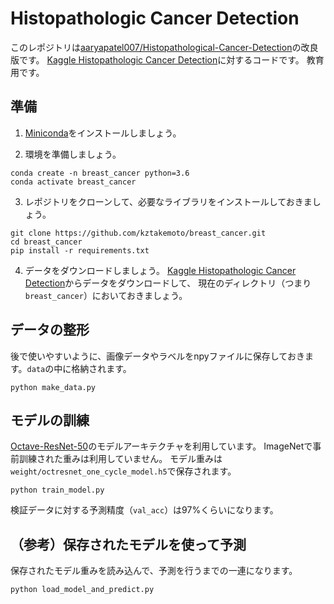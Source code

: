 # Histopathologic Cancer Detection
このレポジトリは[aaryapatel007/Histopathological-Cancer-Detection](https://github.com/aaryapatel007/Histopathological-Cancer-Detection)の改良版です。
[Kaggle Histopathologic Cancer Detection](https://www.kaggle.com/c/histopathologic-cancer-detection)に対するコードです。
教育用です。

## 準備
1. [Miniconda](https://docs.conda.io/en/latest/miniconda.html)をインストールしましょう。

2. 環境を準備しましょう。
```
conda create -n breast_cancer python=3.6
conda activate breast_cancer
```
3. レポジトリをクローンして、必要なライブラリをインストールしておきましょう。
```
git clone https://github.com/kztakemoto/breast_cancer.git
cd breast_cancer
pip install -r requirements.txt
```
4. データをダウンロードしましょう。
[Kaggle Histopathologic Cancer Detection](https://www.kaggle.com/c/histopathologic-cancer-detection)からデータをダウンロードして、
現在のディレクトリ（つまり``breast_cancer``）においておきましょう。

## データの整形
後で使いやすいように、画像データやラベルをnpyファイルに保存しておきます。``data``の中に格納されます。
```
python make_data.py
```

## モデルの訓練
[Octave-ResNet-50](https://docs.openvinotoolkit.org/latest/omz_models_model_octave_resnet_50_0_125.html)のモデルアーキテクチャを利用しています。
ImageNetで事前訓練された重みは利用していません。
モデル重みは``weight/octresnet_one_cycle_model.h5``で保存されます。
```
python train_model.py
```
検証データに対する予測精度（``val_acc``）は97%くらいになります。

## （参考）保存されたモデルを使って予測
保存されたモデル重みを読み込んで、予測を行うまでの一連になります。
```
python load_model_and_predict.py
```
